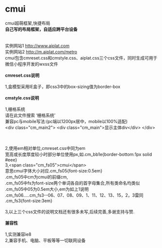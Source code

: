 # cmui
cmui超萌框架,快捷布局
<br />
<b>自己写的布局框架，自适应跨平台设备</b>
<br /><br />
<br />实例网站1 http://www.aiplat.com
<br />实例网站2 http://m.aiplat.com/metro
<br />cmui包含cmreset.css和cmstyle.css、aiplat.css三个css文件，同时生成可用于微信小程序开发的wxss文件
<br /><br />
<b>cmreset.css说明</b>
<br /><br />1,盒模型采用IE盒子，即css3中的box-sizing值为border-box
<br /><br />
<b>cmstyle.css说明</b>
<br /><br />1,栅格系统
<br />请在此文件搜索 ‘栅格系统’
<br />兼容pc与mobile写法:(pc端以1200px居中，mobile以100%适配)
<br />\<div class="cm_main2"\>
          \<div class="cm_main"\>显示主体div\<\/div\>
     \<\/div\>

<br /><br />2,使用em相对单位,cmreset.css中同为em
<br />宽高或长度厚度较小时部分单位使用px,如.cm_bb1e{border-bottom:1px solid #eee}
<br />3,\<span class="cm_fs05"\>cmui\<\/span\>
<br />意思cmui字体大小对应.cm_fs05{font-size:0.5em}
<br />.cm_fs05中cm为cmui的前缀cm,
<br />.cm_fs05中fs为font-size两个单词各自的首字母集合,所有类命名均类似
<br />.cm_fs05中05为0.5em大小,em为如上1说明
<br />.cm_fs06.....cm_fs3--06、07、08、09、1、11、12、13、15，2，3雷同 .cm_fs3{font-size:3em}
<br /><br />3,以上三个css文件的说明文档还有很多未写,后续完善,多谢支持与赞.
<br /><br />
<b>兼容性</b>
<br /><br />1,实测兼容ie8
<br />2,兼容手机、电脑、平板等等一切联网设备